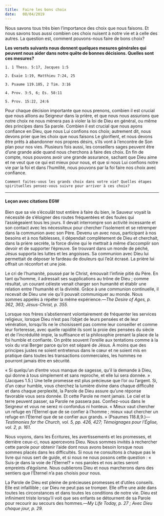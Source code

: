 ```yaml
---
title:  Faire les bons choix
date:   08/04/2019
---
```


Nous savons tous très bien l’importance des choix que nous faisons. Et nous savons tous aussi combien ces choix nuisent à notre vie et à celle des autres. La question est, comment pouvons-nous faire de bons choix?

**Les versets suivants nous donnent quelques mesures générales qui peuvent nous aider dans notre quête de bonnes décisions. Quelles sont ces mesures?**

`1. 1 Thess. 5:17, Jacques 1:5`

`2. Ésaïe 1:19, Matthieu 7:24, 25`

`3. Psaume 119.105, 2 Tim. 3:16`

`4. Prov. 3:5, 6; Es. 58:11`

`5. Prov. 15:22, 24:6`

Pour chaque décision importante que nous prenons, combien il est crucial que nous allions au Seigneur dans la prière, et que nous nous assurions que notre choix ne nous mènera pas à violer la loi de Dieu en général, ou même des principes dans Sa parole. Combien il est crucial que nous ayons confiance en Dieu, que nous Lui confions nos choix; autrement dit, nous devons prier que les choix que nous faisons Le glorifient, et nous devons être prêts à abandonner nos propres désirs, s’ils vont à l’encontre de Son plan pour nos vies. Plusieurs fois aussi, les conseillers sages peuvent être d’une grande aide quand nous cherchons à faire des choix. En fin de compte, nous pouvons avoir une grande assurance, sachant que Dieu aime et ne veut que ce qui est mieux pour nous, et que si nous Lui confions notre vie par la foi et dans l’humilité, nous pouvons par la foi faire nos choix avec confiance.

`Comment faites-vous les grands choix dans votre vie? Quelles étapes spirituelles pensez-vous suivre pour arriver à ces choix?`

---

#### Leçon avec citations EGW

Bien que sa vie s’écoulât tout entière à faire du bien, le Sauveur voyait la nécessité de s’éloigner des routes fréquentées et des foules qui l’assiégeaient tous les jours. Il devait interrompre son activité incessante et son contact avec les nécessiteux pour chercher l’isolement et se retremper dans la communion avec son Père. Devenu un avec nous, participant à nos besoins et à nos faiblesses, il dépendait complètement de Dieu et cherchait, dans la prière secrète, la force divine qui le mettrait à même d’accomplir son devoir et de supporter l’épreuve. Se trouvant dans un monde de péché, Jésus supporta les luttes et les angoisses. Sa communion avec Dieu lui permettait de déposer le fardeau de douleurs qui l’eût écrasé. La prière lui offrait un réconfort et une joie.

Le cri de l’humanité, poussé par le Christ, émouvait l’infinie pitié du Père. En tant qu’homme, il adressait ses supplications au trône de Dieu ; comme résultat, un courant céleste venait charger son humanité et établir une relation entre l’humanité et la divinité. Grâce à une communion continuelle, il recevait de Dieu une vie qu’il pouvait communiquer au monde. Nous sommes appelés à répéter la même expérience.—_The Desire of Ages, p. 362, 363; Jésus-Christ, p. 355._

Lorsque nos frères s’abstiennent volontairement de fréquenter les services religieux, lorsque Dieu n’est pas l’objet de leurs pensées et de leur vénération, lorsqu’ils ne le choisissent pas comme leur conseiller et comme leur forteresse, avec quelle rapidité ils sont la proie des pensées du siècle et de l’incrédulité impie, la suffisance et la philosophie prenant la place de la foi humble et confiante. On prête souvent l’oreille aux tentations comme à la voix du vrai Berger parce qu’on est séparé de Jésus. À moins que des principes justes ne soient entretenus dans le cœur et ne soient mis en pratique dans toutes les transactions commerciales, les hommes ne pourront jamais être en sécurité.

« Si quelqu’un d’entre vous manque de sagesse, qu’il la demande à Dieu, qui donne à tous simplement et sans reproche, et elle lui sera donnée. » (Jacques 1.5.) Une telle promesse est plus précieuse que l’or ou l’argent. Si, d’un cœur humble, vous cherchez la lumière divine dans chaque difficulté et dans chaque perplexité, la Parole de Dieu assure qu’une réponse favorable vous sera donnée. Et cette Parole ne ment jamais. Le ciel et la terre peuvent passer, sa Parole ne passera pas. Confiez-vous dans le Seigneur et vous ne serez ni confondus ni honteux. « Mieux vaut chercher un refuge en l’Éternel que de se confier à l’homme ; mieux vaut chercher un refuge en l’Éternel que de se confier aux grands. » (Psaumes 118.8,9.)—_Testimonies for the Church, vol. 5, pp. 426, 427; Témoignages pour l'Église, vol. 2, p. 161._

Nous voyons, dans les Écritures, les avertissements et les promesses, et derrière ceux-ci, nous apercevons Dieu. Nous sommes invités à rechercher cette parole pour obtenir l’aide dont nous avons besoin lorsque nous sommes placés dans les difficultés. Si nous ne consultons à chaque pas le livre qui nous sert de guide, et si nous ne nous posons cette question : « Suis-je dans la voie de l’Éternel? » nos paroles et nos actes seront empreints d’égoïsme. Nous oublierons Dieu et nous marcherons dans des sentiers que l’Éternel n’a pas choisis pour nous. 

La Parole de Dieu est pleine de précieuses promesses et d’utiles conseils. Elle est infaillible ; car Dieu ne peut pas se tromper. Elle offre une aide dans toutes les circonstances et dans toutes les conditions de notre vie. Dieu est infiniment triste lorsqu’il voit que ses enfants se détournent de sa Parole pour recourir au secours des hommes.—_My Life Today, p. 27 ; Avec Dieu chaque jour, p. 29._